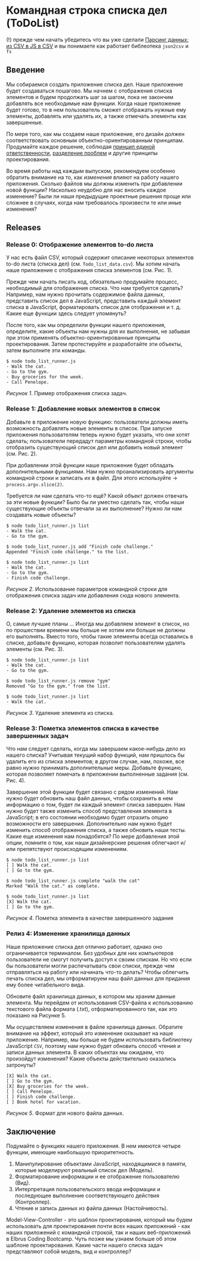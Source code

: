# Командная строка списка дел (ToDoList)

(!) прежде чем начать убедитесь что вы уже сделали [Парсинг данных: из CSV в JS в CSV](../../../parsing-data-1-csv-in-csv-out-challenge/) и вы понимаете как работает библеотека `json2csv` и `fs`

## Введение
Мы собираемся создать приложение списка дел. Наше приложение будет создаваться пошагово. Мы начнем с отображения списка элементов и будем продолжать шаг за шагом, пока не закончим добавлять все необходимые нам функции. Когда наше приложение будет готово, то в нем пользователь сможет отображать нужные ему элементы, добавлять или удалять их, а также отмечать элементы как завершенные.

По мере того, как мы создаем наше приложение, его дизайн должен соответствовать основным объектно-ориентированным принципам. Продумайте каждое решение, соблюдая [принцип единой ответственности][wikipedia srp], [разделение проблем][wikipedia soc] и другие принципы проектирования.

Во время работы над каждым выпуском, рекомендуем особенно обратить внимание на то, как *изменения* влияют на работу нашего приложения. Сколько файлов мы должны изменить при добавлении новой функции? Насколько неудобно для нас вносить каждое изменение? Были ли наши предыдущие проектные решения проще или сложнее в случаях, когда нам требовалось произвести те или иные изменения?


## Releases
### Release 0: Отображение элементов to-do листа
У нас есть файл CSV, который содержит описание некоторых элементов to-do листа (списка дел) (см. `Todo_list_data.csv`). Мы хотим начать наше приложение с отображения списка элементов (см. Рис. 1).

Прежде чем начать писать код, обязательно продумайте процесс, необходимый для отображения списка. Что нам требуется сделать? Например, нам нужно прочитать содержимое файла данных, представить список дел в JavaScript, представить каждый элемент списка в JavaScript, форматировать список для отображения и т. д. Какие еще функции здесь следует упомянуть?

После того, как мы определили функции нашего приложения, определите, какие объекты нам нужны для их выполнения, не забывая при этом применять объектно-ориентированные принципы проектирования. Затем протестируйте и разработайте эти объекты, затем выполните эти команды.

```
$ node todo_list_runner.js
- Walk the cat.
- Go to the gym.
- Buy groceries for the week.
- Call Penelope.
```
*Рисунок 1*. Пример отображения списка задач.



### Release 1: Добавление новых элементов в список
Добавьте в приложение новую функцию: пользователи должны иметь возможность добавлять новые элементы в список. При запуске приложения пользователям теперь нужно будет указать, что они хотят сделать; пользователи передадут параметры командной строки, чтобы отобразить существующий список дел или добавить новый элемент (см. Рис. 2).

При добавлении этой функции наше приложение будет обладать дополнительными функциями. Нам нужно проанализировать аргументы командной строки и записать их в файл. Для этого используйте -> `process.argv.slice(2)`.

Требуется ли нам сделать что-то ещё? Какой объект должен отвечать за эти новые функции? Было бы ли уместно сделать так, чтобы наши существующие объекты отвечали за их выполнение? Нужно ли нам создавать новые объекты?


```
$ node todo_list_runner.js list
- Walk the cat.
- Go to the gym.

$ node todo_list_runner.js add "Finish code challenge."
Appended "Finish code challenge." to the list.

$ node todo_list_runner.js list
- Walk the cat.
- Go to the gym.
- Finish code challenge.
```
*Рисунок 2*. Использование параметров командной строки для отображения списка задач или добавления сюда нового элемента.


### Release 2: Удаление элементов из списка
О, самые лучшие планы ... Иногда мы добавляем элемент в список, но по прошествии времени мы больше не хотим или больше не должны его выполнять. Вместо того, чтобы такие элементы всегда оставались в списке, добавьте функцию, которая позволит пользователям удалять элементы (см. Рис. 3).

```
$ node todo_list_runner.js list
- Walk the cat.
- Go to the gym.

$ node todo_list_runner.js remove "gym"
Removed "Go to the gym." from the list.

$ node todo_list_runner.js list
- Walk the cat.
```
*Рисунок 3*. Удаление элемента из списка.


### Release 3: Пометка элементов списка в качестве завершенных задач
Что нам следует сделать, когда мы завершаем какое-нибудь дело из нашего списка? Учитывая текущий набор функций, нам пришлось бы удалить его из списка элементов; в другом случае, нам, похоже, все равно нужно принимать дополнительные меры. Добавьте функцию, которая позволяет помечать в приложении выполненные задания (см. Рис. 4).

Завершение этой функции будет связано с рядом изменений. Нам нужно будет обновить наш файл данных, чтобы сохранить в нем информацию о том, будет ли каждый элемент списка завершен. Нам нужно будет  также изменить способ представления элемента в JavaScript; в его состоянии необходимо будет отразить опцию возможности его завершения. Дополнительно нам нужно будет изменить способ отображения списка, а также обновить наши тесты. Какие еще изменения нам понадобятся? По мере добавления этой опции, помните о том, как наши дизайнерские решения облегчают и/или препятствуют происходящим изменениям.

```
$ node todo_list_runner.js list
[ ] Walk the cat.
[ ] Go to the gym.

$ node todo_list_runner.js complete "walk the cat"
Marked "Walk the cat." as complete.

$ node todo_list_runner.js list
[X] Walk the cat.
[ ] Go to the gym.
```
*Рисунок 4*. Пометка элемента в качестве завершенного задания

### Релиз 4: Изменение хранилища данных
Наше приложение списка дел отлично работает, однако оно ограничивается терминалом. Без удобных для них компьютеров пользователи не смогут получить доступ к своим спискам. Но что если бы пользователи могли распечатывать свои списки, прежде чем отправляться на работу или начинать что-то делать? Чтобы облегчить печать списка дел, мы отформатируем наш файл данных для придания ему более читабельного вида.

Обновите файл хранилища данных, в котором мы храним данные элемента. Мы перейдем от использования CSV-файла к использованию текстового файла формата (.txt), отформатированного так, как это показано на Рисунке 5.

Мы осуществляем изменения в файле хранилища данных. Обратите внимание на эффект, который это изменение оказывает на наше приложение. Например, мы больше не будем использовать библиотеку JavaScript `CSV`, поэтому нам нужно будет обновить способ чтения и записи данных элемента. В каких объектах мы ожидаем, что произойдут изменения? Какие объекты действительно оказались затронуты?



```text
[X] Walk the cat.
[ ] Go to the gym.
[X] Buy groceries for the week.
[ ] Call Penelope.
[ ] Finish code challenge.
[ ] Book hotel for vacation.
```
*Рисунок 5*. Формат для нового файла данных.


## Заключение
Подумайте о функциях нашего приложения. В нем имеются четыре функции, имеющие наибольшую приоритетность.

1. Манипулирование объектами JavaScript, находящимися в памяти, которые моделируют реальный список дел (Модель).
2. Форматирование информации и ее отображение пользователю (Вид).
3. Интерпретация пользовательского ввода информации и последующее выполнение соответствующего действия (Контроллер).
4. Чтение и запись данных из файла данных (Настойчивость).

Model-View-Controller - это шаблон проектирования, который мы будем использовать для проектирования почти всех наших приложений - как наших приложений с командной строкой, так и наших веб-приложений в Elbrus Coding Bootcamp. Чуть позже мы узнаем больше об этом шаблоне проектирования. Какие части нашего списка задач представляют собой модель, вид и контроллер?

[wikipedia soc]: http://en.wikipedia.org/wiki/Separation_of_concerns
[wikipedia srp]: http://en.wikipedia.org/wiki/Single_responsibility_principle
